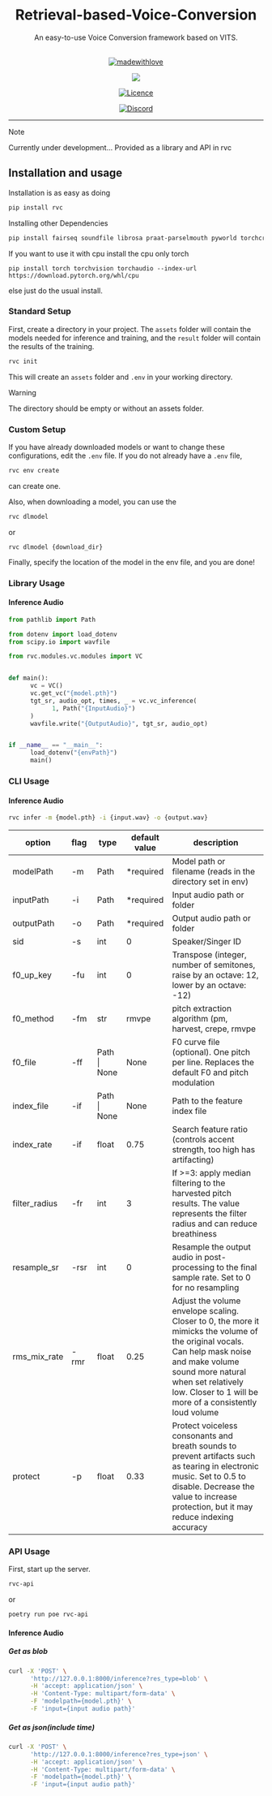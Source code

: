 <div align="center">

<h1>Retrieval-based-Voice-Conversion</h1>
An easy-to-use Voice Conversion framework based on VITS.<br><br>

[![madewithlove](https://img.shields.io/badge/made_with-%E2%9D%A4-red?style=for-the-badge&labelColor=orange
)](https://github.com/RVC-Project/Retrieval-based-Voice-Conversion)

<img src="https://counter.seku.su/cmoe?name=rvc&theme=r34" /><br>

[![Licence](https://img.shields.io/github/license/RVC-Project/Retrieval-based-Voice-Conversion?style=for-the-badge)](https://github.com/RVC-Project/Retrieval-based-Voice-Conversion/blob/develop/LICENSE)

[![Discord](https://img.shields.io/badge/RVC%20Developers-Discord-7289DA?style=for-the-badge&logo=discord&logoColor=white)](https://discord.gg/HcsmBBGyVk)

</div>

------


> [!NOTE]
> Currently under development... Provided as a library and API in rvc

## Installation and usage
Installation is as easy as doing
```sh
pip install rvc
```
Installing other Dependencies
```sh
pip install fairseq soundfile librosa praat-parselmouth pyworld torchcrepe av faiss-cpu python-dotenv pydub click tensorboardx poethepoet uvicorn fastapi python-multipart numba
```
If you want to use it with cpu install the cpu only torch
```
pip install torch torchvision torchaudio --index-url https://download.pytorch.org/whl/cpu
```
else just do the usual install.

### Standard Setup

First, create a directory in your project. The `assets` folder will contain the models needed for inference and training, and the `result` folder will contain the results of the training.

```sh
rvc init
```
This will create an `assets` folder and `.env` in your working directory.

> [!WARNING]
> The directory should be empty or without an assets folder.

### Custom Setup

If you have already downloaded models or want to change these configurations, edit the `.env` file.
If you do not already have a `.env` file,

```sh
rvc env create
```
can create one.

Also, when downloading a model, you can use the

```sh
rvc dlmodel
```
or
```
rvc dlmodel {download_dir}
```

Finally, specify the location of the model in the env file, and you are done!



### Library Usage

#### Inference Audio
```python
from pathlib import Path

from dotenv import load_dotenv
from scipy.io import wavfile

from rvc.modules.vc.modules import VC


def main():
      vc = VC()
      vc.get_vc("{model.pth}")
      tgt_sr, audio_opt, times, _ = vc.vc_inference(
            1, Path("{InputAudio}")
      )
      wavfile.write("{OutputAudio}", tgt_sr, audio_opt)


if __name__ == "__main__":
      load_dotenv("{envPath}")
      main()

```

### CLI Usage

#### Inference Audio

```sh
rvc infer -m {model.pth} -i {input.wav} -o {output.wav}
```

| option        | flag&nbsp; | type         | default value | description                                                                                                                                                                                                                                    |
|---------------|------------|--------------|---------------|------------------------------------------------------------------------------------------------------------------------------------------------------------------------------------------------------------------------------------------------|
| modelPath     | -m         | Path         | *required     | Model path or filename (reads in the directory set in env)                                                                                                                                                                                     |
| inputPath     | -i         | Path         | *required     | Input audio path or folder                                                                                                                                                                                                                     |
| outputPath    | -o         | Path         | *required     | Output audio path or folder                                                                                                                                                                                                                    |
| sid           | -s         | int          | 0             | Speaker/Singer ID                                                                                                                                                                                                                              |
| f0_up_key     | -fu        | int          | 0             | Transpose (integer, number of semitones, raise by an octave: 12, lower by an octave: -12)                                                                                                                                                      |
| f0_method     | -fm        | str          | rmvpe         | pitch extraction algorithm (pm, harvest, crepe, rmvpe                                                                                                                                                                                          |
| f0_file       | -ff        | Path \| None | None          | F0 curve file (optional). One pitch per line. Replaces the default F0 and pitch modulation                                                                                                                                                     |
| index_file    | -if        | Path \| None | None          | Path to the feature index file                                                                                                                                                                                                                 |
| index_rate    | -if        | float        | 0.75          | Search feature ratio (controls accent strength, too high has artifacting)                                                                                                                                                                      |
| filter_radius | -fr        | int          | 3             | If >=3: apply median filtering to the harvested pitch results. The value represents the filter radius and can reduce breathiness                                                                                                               |
| resample_sr   | -rsr       | int          | 0             | Resample the output audio in post-processing to the final sample rate. Set to 0 for no resampling                                                                                                                                              |
| rms_mix_rate  | -rmr       | float        | 0.25          | Adjust the volume envelope scaling. Closer to 0, the more it mimicks the volume of the original vocals. Can help mask noise and make volume sound more natural when set relatively low. Closer to 1 will be more of a consistently loud volume |
| protect       | -p         | float        | 0.33          | Protect voiceless consonants and breath sounds to prevent artifacts such as tearing in electronic music. Set to 0.5 to disable. Decrease the value to increase protection, but it may reduce indexing accuracy                                 |

### API Usage
First, start up the server.
```sh
rvc-api
```
or
```sh
poetry run poe rvc-api
```

#### Inference Audio

##### Get as blob
```sh
curl -X 'POST' \
      'http://127.0.0.1:8000/inference?res_type=blob' \
      -H 'accept: application/json' \
      -H 'Content-Type: multipart/form-data' \
      -F 'modelpath={model.pth}' \
      -F 'input={input audio path}'
```

##### Get as json(include time)
```sh
curl -X 'POST' \
      'http://127.0.0.1:8000/inference?res_type=json' \
      -H 'accept: application/json' \
      -H 'Content-Type: multipart/form-data' \
      -F 'modelpath={model.pth}' \
      -F 'input={input audio path}'
```
